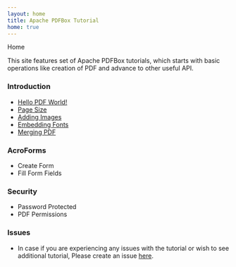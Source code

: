 ```yaml
---
layout: home
title: Apache PDFBox Tutorial
home: true
---
```

<div class="demo-crumbs mdl-color-text--grey-500">
  Home
</div>


This site features set of Apache PDFBox tutorials, which starts with basic operations like creation of PDF and advance to other useful API.

### Introduction

- [Hello PDF World!](./introduction.html)
- [Page Size](./pdf_page_size.html)
- [Adding Images](./pdf_add_image.html)
- [Embedding Fonts](./pdf_embed_font.html)
- [Merging PDF](./pdf_merge.html)

### AcroForms

- Create Form
- Fill Form Fields

### Security

- Password Protected
- PDF Permissions


### Issues

- In case if you are experiencing any issues with the tutorial or wish to see additional tutorial, Please create an issue [here](https://github.com/carbonrider/pdfbox_tutorial/issues).
